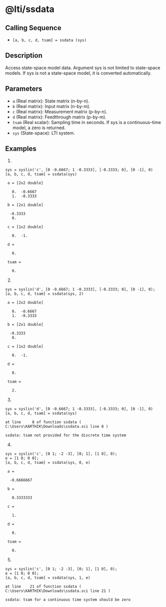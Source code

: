 # @lti/ssdata

## Calling Sequence
- `[a, b, c, d, tsam] = ssdata (sys)`

## Description
Access state-space model data. Argument sys is not limited to state-space models. If sys is not a state-space model, it is converted automatically.

## Parameters
- `a` (Real matrix): State matrix (n-by-n).
- `b` (Real matrix): Input matrix (n-by-m).
- `c` (Real matrix): Measurement matrix (p-by-n).
- `d` (Real matrix): Feedthrough matrix (p-by-m).
- `tsam` (Real scalar): Sampling time in seconds. If sys is a continuous-time model, a zero is returned.
- `sys` (State-space): LTI system.

## Examples
1.
```
sys = syslin('c', [0 -0.6667; 1 -0.3333], [-0.3333; 0], [0 -1], 0)
[a, b, c, d, tsam] = ssdata(sys)
```
```
 a = [2x2 double]

   0.  -0.6667
   1.  -0.3333

 b = [2x1 double]

  -0.3333
   0.

 c = [1x2 double]

   0.  -1.

 d = 

   0.

 tsam = 

   0.
```

2.
```
sys = syslin('d', [0 -0.6667; 1 -0.3333], [-0.3333; 0], [0 -1], 0);
[a, b, c, d, tsam] = ssdata(sys, 2)
```
```
 a = [2x2 double]

   0.  -0.6667
   1.  -0.3333

 b = [2x1 double]

  -0.3333
   0.

 c = [1x2 double]

   0.  -1.

 d = 

   0.

 tsam = 

   2.
```

3.
```
sys = syslin('d', [0 -0.6667; 1 -0.3333], [-0.3333; 0], [0 -1], 0)
[a, b, c, d, tsam] = ssdata(sys)
```
```
at line     8 of function ssdata ( C:\Users\KARTHIK\Downloads\ssdata.sci line 8 )

ssdata: tsam not provided for the discrete time system
```

4.
```
sys = syslin('c', [0 1; -2 -3], [0; 1], [1 0], 0);
e = [1 0; 0 0];
[a, b, c, d, tsam] = ssdata(sys, 0, e)
```
```
 a = 

  -0.6666667

 b = 

   0.3333333

 c = 

   1.

 d = 

   0.

 tsam = 

   0.
```

5.
```
sys = syslin('c', [0 1; -2 -3], [0; 1], [1 0], 0);
e = [1 0; 0 0];
[a, b, c, d, tsam] = ssdata(sys, 1, e)
```
```
at line    21 of function ssdata ( C:\Users\KARTHIK\Downloads\ssdata.sci line 21 )

ssdata: tsam for a continuous time system should be zero
```
